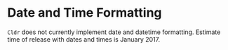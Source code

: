 # Date and Time Formatting

`Cldr` does not currently implement date and datetime formatting.  Estimate time of release with dates and times is January 2017.